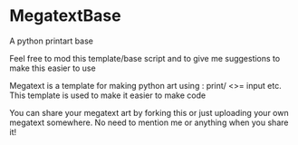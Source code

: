 # MegatextBase
A python printart base

Feel free to mod this template/base script and to give me suggestions to make this easier to use


Megatext is a template for making python art using : print/ <>= input etc. This template is used to make it easier to make code



You can share your megatext art by forking this or just uploading your own megatext somewhere. No need to mention me or anything when you share it!